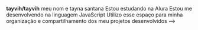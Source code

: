 
**tayvih/tayvih** 
meu nom e tayna santana 
Estou estudando na Alura
Estou me desenvolvendo na linguagem JavaScript
Utilizo esse espaço para minha organização e compartilhamento dos meu projetos desenvolvidos
-->
